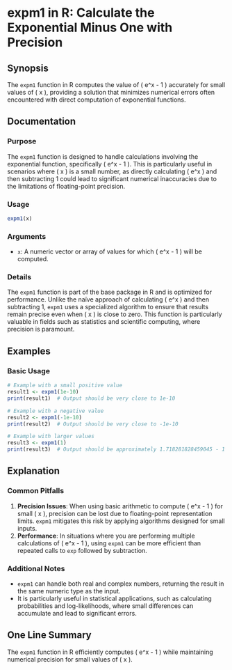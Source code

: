 <!--
Meta Description: # expm1 in R: Calculate the Exponential Minus One with Precision ## Synopsis The `expm1` function in R computes the value of \( e^x - 1 \) accurately ...
Meta Keywords: expm1, small, precision, function, values
-->

# expm1 in R: Calculate the Exponential Minus One with Precision

## Synopsis
The `expm1` function in R computes the value of \( e^x - 1 \) accurately for small values of \( x \), providing a solution that minimizes numerical errors often encountered with direct computation of exponential functions.

## Documentation
### Purpose
The `expm1` function is designed to handle calculations involving the exponential function, specifically \( e^x - 1 \). This is particularly useful in scenarios where \( x \) is a small number, as directly calculating \( e^x \) and then subtracting 1 could lead to significant numerical inaccuracies due to the limitations of floating-point precision.

### Usage
```R
expm1(x)
```

### Arguments
- `x`: A numeric vector or array of values for which \( e^x - 1 \) will be computed.

### Details
The `expm1` function is part of the base package in R and is optimized for performance. Unlike the naïve approach of calculating \( e^x \) and then subtracting 1, `expm1` uses a specialized algorithm to ensure that results remain precise even when \( x \) is close to zero. This function is particularly valuable in fields such as statistics and scientific computing, where precision is paramount.

## Examples
### Basic Usage
```R
# Example with a small positive value
result1 <- expm1(1e-10)
print(result1)  # Output should be very close to 1e-10

# Example with a negative value
result2 <- expm1(-1e-10)
print(result2)  # Output should be very close to -1e-10

# Example with larger values
result3 <- expm1(1)
print(result3)  # Output should be approximately 1.718281828459045 - 1 = 0.718281828459045
```

## Explanation
### Common Pitfalls
1. **Precision Issues**: When using basic arithmetic to compute \( e^x - 1 \) for small \( x \), precision can be lost due to floating-point representation limits. `expm1` mitigates this risk by applying algorithms designed for small inputs.
2. **Performance**: In situations where you are performing multiple calculations of \( e^x - 1 \), using `expm1` can be more efficient than repeated calls to `exp` followed by subtraction.

### Additional Notes
- `expm1` can handle both real and complex numbers, returning the result in the same numeric type as the input.
- It is particularly useful in statistical applications, such as calculating probabilities and log-likelihoods, where small differences can accumulate and lead to significant errors.

## One Line Summary
The `expm1` function in R efficiently computes \( e^x - 1 \) while maintaining numerical precision for small values of \( x \).